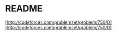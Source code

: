 # README

[http://codeforces.com/problemset/problem/750/D](http://codeforces.com/problemset/problem/750/D)

